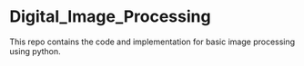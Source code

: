 # Digital_Image_Processing

This repo contains the code and implementation for basic image processing using python.
